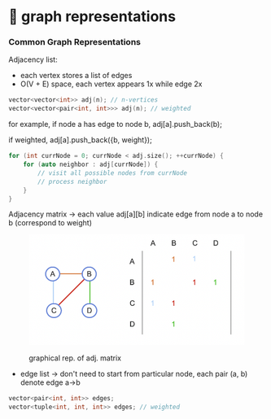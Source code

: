 # 🤩 graph representations

### Common Graph Representations

Adjacency list:

* each vertex stores a list of edges
* O(V + E) space, each vertex appears 1x while edge 2x

```cpp
vector<vector<int>> adj(n); // n-vertices
vector<vector<pair<int, int>>> adj(n); // weighted 
```

for example, if node a has edge to node b, adj\[a].push\_back(b);

if weighted, adj\[a].push\_back({b, weight});

```cpp
for (int currNode = 0; currNode < adj.size(); ++currNode) {
    for (auto neighbor : adj[currNode]) {
        // visit all possible nodes from currNode
        // process neighbor
    }
}
```

Adjacency matrix -> each value adj\[a]\[b] indicate edge from node a to node b (correspond to weight)

<figure><img src="../.gitbook/assets/adj matrix (1).png" alt=""><figcaption><p>graphical rep. of adj. matrix</p></figcaption></figure>

* edge list -> don't need to start from particular node, each pair (a, b) denote edge a->b

```cpp
vector<pair<int, int>> edges;
vector<tuple<int, int, int>> edges; // weighted
```
